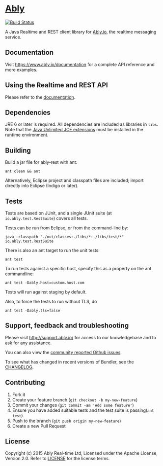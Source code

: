 # [Ably](https://www.ably.io)

[![Build Status](https://travis-ci.org/ably/ably-java.png)](https://travis-ci.org/ably/ably-java)

A Java Realtime and REST client library for [Ably.io](https://www.ably.io), the realtime messaging service.

## Documentation

Visit https://www.ably.io/documentation for a complete API reference and more examples.

## Using the Realtime and REST API

Please refer to the [documentation](https://www.ably.io/documentation).

## Dependencies

JRE 6 or later is required.
All dependencies are included as libraries in `libs`.
Note that the [Java Unlimited JCE extensions](http://www.oracle.com/technetwork/java/javase/downloads/jce-7-download-432124.html)
must be installed in the runtime environment.

## Building

Build a jar file for ably-rest with ant:

    ant clean && ant

Alternatively, Eclipse project and classpath files are included; import directly into Eclipse
(Indigo or later).

## Tests

Tests are based on JUnit, and a single JUnit suite (at `io.ably.test.RestSuite`)
covers all tests.

Tests can be run from Eclipse, or from the command-line by:

    java -classpath "./out/classes:./libs/*:./libs/test/*" io.ably.test.RestSuite

There is also an ant target to run the unit tests:

    ant test

To run tests against a specific host, specify this as a property on the ant commandline:

    ant test -Dably.host=custom.host.com

Tests will run against staging by default.

Also, to force the tests to run without TLS, do

    ant test -Dably.tls=false

## Support, feedback and troubleshooting

Please visit http://support.ably.io/ for access to our knowledgebase and to ask for any assistance.

You can also view the [community reported Github issues](https://github.com/ably/ably-java/issues).

To see what has changed in recent versions of Bundler, see the [CHANGELOG](CHANGELOG.md).

## Contributing

1. Fork it
2. Create your feature branch (`git checkout -b my-new-feature`)
3. Commit your changes (`git commit -am 'Add some feature'`)
4. Ensure you have added suitable tests and the test suite is passing(`ant test`)
4. Push to the branch (`git push origin my-new-feature`)
5. Create a new Pull Request

## License

Copyright (c) 2015 Ably Real-time Ltd, Licensed under the Apache License, Version 2.0.  Refer to [LICENSE](LICENSE) for the license terms.
